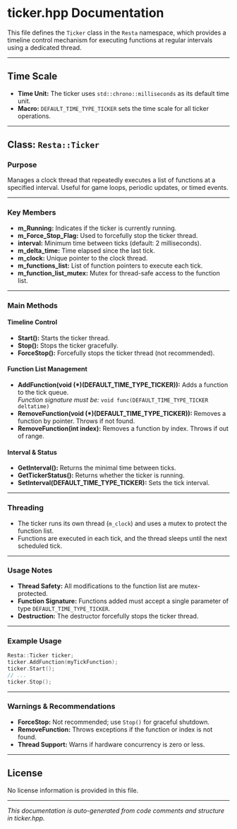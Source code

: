 # ticker.hpp Documentation

This file defines the `Ticker` class in the `Resta` namespace, which provides a timeline control mechanism for executing functions at regular intervals using a dedicated thread.

---

## Time Scale

- **Time Unit:** The ticker uses `std::chrono::milliseconds` as its default time unit.
- **Macro:** `DEFAULT_TIME_TYPE_TICKER` sets the time scale for all ticker operations.

---

## Class: `Resta::Ticker`

### Purpose

Manages a clock thread that repeatedly executes a list of functions at a specified interval. Useful for game loops, periodic updates, or timed events.

---

### Key Members

- **m_Running:** Indicates if the ticker is currently running.
- **m_Force_Stop_Flag:** Used to forcefully stop the ticker thread.
- **interval:** Minimum time between ticks (default: 2 milliseconds).
- **m_delta_time:** Time elapsed since the last tick.
- **m_clock:** Unique pointer to the clock thread.
- **m_functions_list:** List of function pointers to execute each tick.
- **m_function_list_mutex:** Mutex for thread-safe access to the function list.

---

### Main Methods

#### Timeline Control

- **Start():** Starts the ticker thread.
- **Stop():** Stops the ticker gracefully.
- **ForceStop():** Forcefully stops the ticker thread (not recommended).

#### Function List Management

- **AddFunction(void (*)(DEFAULT_TIME_TYPE_TICKER)):** Adds a function to the tick queue.  
  *Function signature must be:* `void func(DEFAULT_TIME_TYPE_TICKER deltatime)`
- **RemoveFunction(void (*)(DEFAULT_TIME_TYPE_TICKER)):** Removes a function by pointer. Throws if not found.
- **RemoveFunction(int index):** Removes a function by index. Throws if out of range.

#### Interval & Status

- **GetInterval():** Returns the minimal time between ticks.
- **GetTickerStatus():** Returns whether the ticker is running.
- **SetInterval(DEFAULT_TIME_TYPE_TICKER):** Sets the tick interval.

---

### Threading

- The ticker runs its own thread (`m_clock`) and uses a mutex to protect the function list.
- Functions are executed in each tick, and the thread sleeps until the next scheduled tick.

---

### Usage Notes

- **Thread Safety:** All modifications to the function list are mutex-protected.
- **Function Signature:** Functions added must accept a single parameter of type `DEFAULT_TIME_TYPE_TICKER`.
- **Destruction:** The destructor forcefully stops the ticker thread.

---

### Example Usage

```cpp
Resta::Ticker ticker;
ticker.AddFunction(myTickFunction);
ticker.Start();
// ...
ticker.Stop();
```

---

### Warnings & Recommendations

- **ForceStop:** Not recommended; use `Stop()` for graceful shutdown.
- **RemoveFunction:** Throws exceptions if the function or index is not found.
- **Thread Support:** Warns if hardware concurrency is zero or less.

---

## License

No license information is provided in this file.

---

*This documentation is auto-generated from code comments and structure in ticker.hpp.*